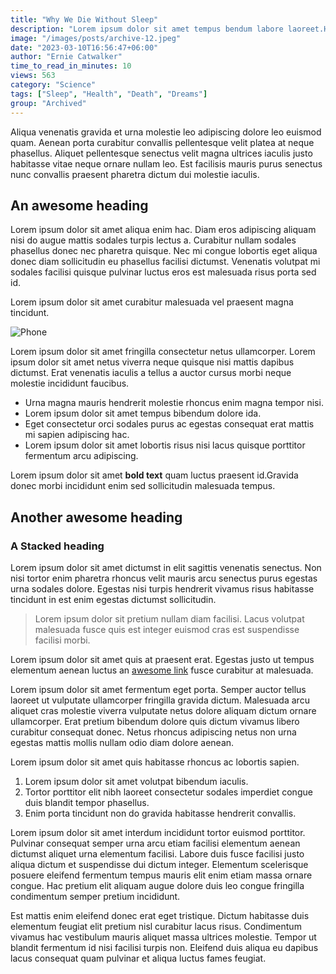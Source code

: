 ```yaml
---
title: "Why We Die Without Sleep"
description: "Lorem ipsum dolor sit amet tempus bendum labore laoreet.Hendrerit lobortis a leo curabitur faucibus sapien ullamcorper do labore odio."
image: "/images/posts/archive-12.jpeg"
date: "2023-03-10T16:56:47+06:00"
author: "Ernie Catwalker"
time_to_read_in_minutes: 10
views: 563
category: "Science"
tags: ["Sleep", "Health", "Death", "Dreams"]
group: "Archived"
---
```

Aliqua venenatis gravida et urna molestie leo adipiscing dolore leo euismod quam. Aenean porta curabitur convallis pellentesque velit platea at neque phasellus. Aliquet pellentesque senectus velit magna ultrices iaculis justo habitasse vitae neque ornare nullam leo. Est facilisis mauris purus senectus nunc convallis praesent pharetra dictum dui molestie iaculis.

## An awesome heading
Lorem ipsum dolor sit amet aliqua enim hac. Diam eros adipiscing aliquam nisi do augue mattis sodales turpis lectus a. Curabitur nullam sodales phasellus donec nec pharetra quisque. Nec mi congue lobortis eget aliqua donec diam sollicitudin eu phasellus facilisi dictumst. Venenatis volutpat mi sodales facilisi quisque pulvinar luctus eros est malesuada risus porta sed id.

Lorem ipsum dolor sit amet curabitur malesuada vel praesent magna tincidunt.

 ![Phone](/images/post-content-image.jpeg)

Lorem ipsum dolor sit amet fringilla consectetur netus ullamcorper.
Lorem ipsum dolor sit amet netus viverra neque quisque nisi mattis dapibus dictumst. Erat venenatis iaculis a tellus a auctor cursus morbi neque molestie incididunt faucibus.

* Urna magna mauris hendrerit molestie rhoncus enim magna tempor nisi.
* Lorem ipsum dolor sit amet tempus bibendum dolore ida.
* Eget consectetur orci sodales purus ac egestas consequat erat mattis mi sapien adipiscing hac.
* Lorem ipsum dolor sit amet lobortis risus nisi lacus quisque porttitor fermentum arcu adipiscing.

Lorem ipsum dolor sit amet **bold text** quam luctus praesent id.Gravida donec morbi incididunt enim sed sollicitudin malesuada tempus.

## Another awesome heading
### A Stacked heading
Lorem ipsum dolor sit amet dictumst in elit sagittis venenatis senectus. Non nisi tortor enim pharetra rhoncus velit mauris arcu senectus purus egestas urna sodales dolore. Egestas nisi turpis hendrerit vivamus risus habitasse tincidunt in est enim egestas dictumst sollicitudin.

> Lorem ipsum dolor sit pretium nullam diam facilisi. Lacus volutpat malesuada fusce quis est integer euismod cras est suspendisse facilisi morbi. 

Lorem ipsum dolor sit amet quis at praesent erat. Egestas justo ut tempus elementum aenean luctus an [awesome link](https://duckduckgo.com) fusce curabitur at malesuada.

Lorem ipsum dolor sit amet fermentum eget porta. Semper auctor tellus laoreet ut vulputate ullamcorper fringilla gravida dictum. Malesuada arcu aliquet cras molestie viverra vulputate netus dolore aliquam dictum ornare ullamcorper. Erat pretium bibendum dolore quis dictum vivamus libero curabitur consequat donec. Netus rhoncus adipiscing netus non urna egestas mattis mollis nullam odio diam dolore aenean.

Lorem ipsum dolor sit amet quis habitasse rhoncus ac lobortis sapien.

1. Lorem ipsum dolor sit amet volutpat bibendum iaculis.
2. Tortor porttitor elit nibh laoreet consectetur sodales imperdiet congue duis blandit tempor phasellus.
3. Enim porta tincidunt non do gravida habitasse hendrerit convallis.

Lorem ipsum dolor sit amet interdum incididunt tortor euismod porttitor. Pulvinar consequat semper urna arcu etiam facilisi elementum aenean dictumst aliquet urna elementum facilisi. Labore duis fusce facilisi justo aliqua dictum et suspendisse dui dictum integer. Elementum scelerisque posuere eleifend fermentum tempus mauris elit enim etiam massa ornare congue. Hac pretium elit aliquam augue dolore duis leo congue fringilla condimentum semper pretium incididunt.

Est mattis enim eleifend donec erat eget tristique. Dictum habitasse duis elementum feugiat elit pretium nisl curabitur lacus risus. Condimentum vivamus hac vestibulum mauris aliquet massa ultrices molestie. Tempor ut blandit fermentum id nisi facilisi turpis non. Eleifend duis aliqua eu dapibus lacus consequat quam pulvinar et aliqua luctus fames feugiat.